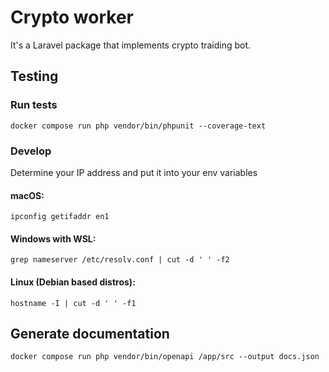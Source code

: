 # Crypto worker
It's a Laravel package that implements crypto traiding bot.

## Testing
### Run tests
```shell
docker compose run php vendor/bin/phpunit --coverage-text
```
### Develop
Determine your IP address and put it into your env variables
#### macOS:
```shell
ipconfig getifaddr en1
```
#### Windows with WSL:
```shell
grep nameserver /etc/resolv.conf | cut -d ' ' -f2
```
#### Linux (Debian based distros):
```shell
hostname -I | cut -d ' ' -f1
```
## Generate documentation
```shell
docker compose run php vendor/bin/openapi /app/src --output docs.json
```